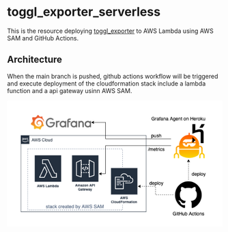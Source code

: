 # toggl_exporter_serverless

This is the resource deploying [toggl_exporter](https://github.com/44smkn/toggl_exporter) to AWS Lambda using AWS SAM and GitHub Actions.

## Architecture

When the main branch is pushed, github actions workflow will be triggered and execute deployment of the cloudformation stack include a lambda function and a api gateway usinn AWS SAM.

![Toggl Exporter Serverless Architecture](images/toggl_exporter-serverless_architecture.png)